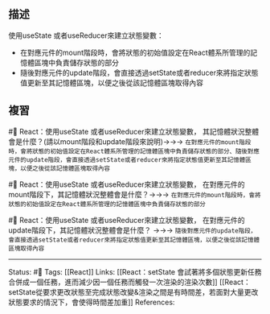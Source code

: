 ## 描述

使用useState 或者useReducer來建立狀態變數：
- 在對應元件的mount階段時，會將狀態的初始值設定在React體系所管理的記憶體區塊中負責儲存狀態的部分
- 隨後對應元件的update階段，會直接透過setState或者reducer來將指定狀態值更新至其記憶體區塊，以便之後從該記憶體區塊取得內容


## 複習

#🧠 React：使用useState 或者useReducer來建立狀態變數， 其記憶體狀況整體會是什麼？(請以mount階段和update階段來說明)->->-> `在對應元件的mount階段時，會將狀態的初始值設定在React體系所管理的記憶體區塊中負責儲存狀態的部分、隨後對應元件的update階段，會直接透過setState或者reducer來將指定狀態值更新至其記憶體區塊，以便之後從該記憶體區塊取得內容`
<!--SR:!2023-01-19,66,250-->

#🧠 React：使用useState 或者useReducer來建立狀態變數， 在對應元件的mount階段下，其記憶體狀況整體會是什麼？->->-> `在對應元件的mount階段時，會將狀態的初始值設定在React體系所管理的記憶體區塊中負責儲存狀態的部分`
<!--SR:!2023-01-30,74,250-->

#🧠 React：使用useState 或者useReducer來建立狀態變數， 在對應元件的update階段下，其記憶體狀況整體會是什麼？ ->->-> `隨後對應元件的update階段，會直接透過setState或者reducer來將指定狀態值更新至其記憶體區塊，以便之後從該記憶體區塊取得內容`
<!--SR:!2023-01-30,74,250-->

---
Status: #🌱 
Tags:
[[React]]
Links:
[[React：setState 會試著將多個狀態更新任務合併成一個任務，進而減少因一個任務而觸發一次渲染的渲染次數]]
[[React：setState從要求更改狀態至完成狀態改變&渲染之間是有時間差，若面對大量更改狀態要求的情況下，會使得時間差加重]]
References: